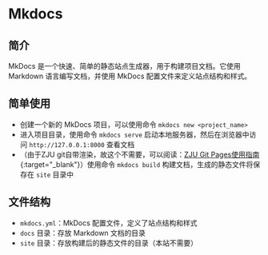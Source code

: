 # Mkdocs
## 简介
MkDocs 是一个快速、简单的静态站点生成器，用于构建项目文档。它使用 Markdown 语言编写文档，并使用 MkDocs 配置文件来定义站点结构和样式。
## 简单使用
- 创建一个新的 MkDocs 项目，可以使用命令 `mkdocs new <project_name>`
- 进入项目目录，使用命令 `mkdocs serve` 启动本地服务器，然后在浏览器中访问 `http://127.0.0.1:8000` 查看文档
- （由于ZJU git自带渲染，故这个不需要，可以阅读：[ZJU Git Pages使用指南](https://www.pages.zjusct.io/posts/zju-git-pages/#%E8%87%AA%E5%BB%BA-ci-%E7%9A%84%E9%A1%B5%E9%9D%A2%E7%94%9F%E6%88%90%E5%99%A8%E4%BB%A5-mkdocs-%E4%B8%BA%E4%BE%8B){:target="_blank"}）使用命令 `mkdocs build` 构建文档，生成的静态文件将保存在 `site` 目录中
## 文件结构
- `mkdocs.yml`：MkDocs 配置文件，定义了站点结构和样式
- `docs` 目录：存放 Markdown 文档的目录
- `site` 目录：存放构建后的静态文件的目录（本站不需要）